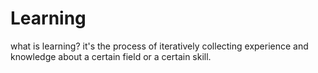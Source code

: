 # Learning

what is learning? it's the process of iteratively collecting experience and knowledge about a certain field or a certain skill.
